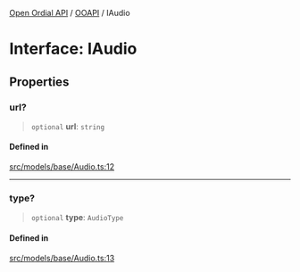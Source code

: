 [Open Ordial API](../../README.md) / [OOAPI](../README.md) / IAudio

# Interface: IAudio

## Properties

### url?

> `optional` **url**: `string`

#### Defined in

[src/models/base/Audio.ts:12](https://github.com/open-ordinal/open-ordinal-api/blob/727b99edb71d9e2feb76fbc2eae8d4b22e6a8312/src/models/base/Audio.ts#L12)

***

### type?

> `optional` **type**: `AudioType`

#### Defined in

[src/models/base/Audio.ts:13](https://github.com/open-ordinal/open-ordinal-api/blob/727b99edb71d9e2feb76fbc2eae8d4b22e6a8312/src/models/base/Audio.ts#L13)

